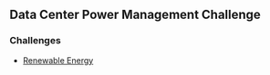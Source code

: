 ## Data Center Power Management Challenge


### Challenges
- [Renewable Energy](./file/greenEnergy,md)

